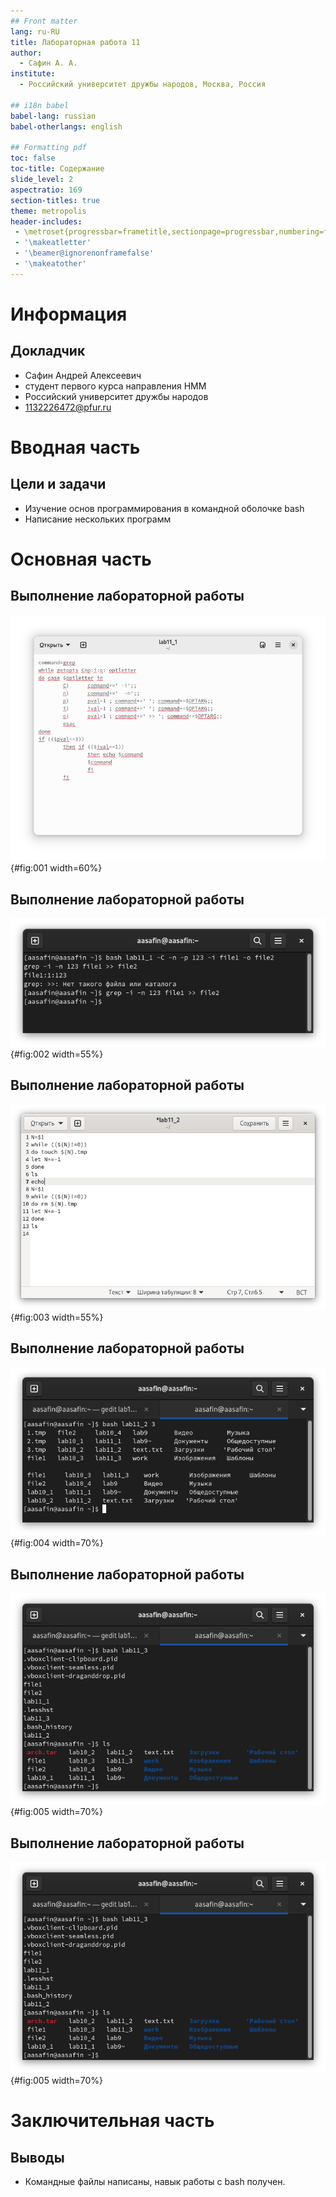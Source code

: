 ```yaml
---
## Front matter
lang: ru-RU
title: Лабораторная работа 11
author:
  - Сафин А. А.
institute:
  - Российский университет дружбы народов, Москва, Россия

## i18n babel
babel-lang: russian
babel-otherlangs: english

## Formatting pdf
toc: false
toc-title: Содержание
slide_level: 2
aspectratio: 169
section-titles: true
theme: metropolis
header-includes:
 - \metroset{progressbar=frametitle,sectionpage=progressbar,numbering=fraction}
 - '\makeatletter'
 - '\beamer@ignorenonframefalse'
 - '\makeatother'
---
```


# Информация

## Докладчик

  * Сафин Андрей Алексеевич
  * студент первого курса направления НММ
  * Российский университет дружбы народов
  * [1132226472@pfur.ru](mailto:1132226472@pfur.ru)


# Вводная часть

## Цели и задачи

- Изучение основ программирования в командной оболочке bash
- Написание нескольких программ

# Основная часть

## Выполнение лабораторной работы

![Программа, считывающая ключи и выполняющая поиск](image/001.png){#fig:001 width=60%}

## Выполнение лабораторной работы

![Выполнение](image/002.png){#fig:002 width=55%}

## Выполнение лабораторной работы

![Программа создающая и удаляющая файлы n.tar](image/003.png){#fig:003 width=55%}

## Выполнение лабораторной работы

![Выполнение](image/004.png){#fig:004 width=70%}

## Выполнение лабораторной работы

![Программа, архивирующая файлы, редактированные в течение недели](image/005.png){#fig:005 width=70%}

## Выполнение лабораторной работы

![Выполнение](image/005.png){#fig:005 width=70%}

# Заключительная часть

## Выводы

- Командные файлы написаны, навык работы с bash получен.

